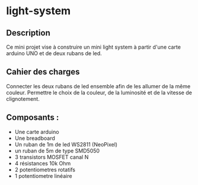 # light-system

## Description

Ce mini projet vise à construire un mini light system à partir d'une carte arduino UNO et de deux rubans de led.

## Cahier des charges

Connecter les deux rubans de led ensemble afin de les allumer de la même couleur.
Permettre le choix de la couleur, de la luminosité et de la vitesse de clignotement.

## Composants : 

- Une carte arduino
- Une breadboard
- Un ruban de 1m de led WS2811 (NeoPixel)
- un ruban de 5m de type SMD5050
- 3 transistors MOSFET canal N
- 4 résistances 10k Ohm
- 2 potentiometres rotatifs
- 1 potentiometre linéaire 
